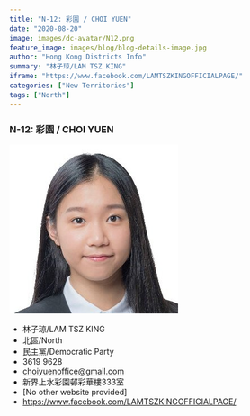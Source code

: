 ```yaml
---
title: "N-12: 彩園 / CHOI YUEN"
date: "2020-08-20"
image: images/dc-avatar/N12.png
feature_image: images/blog/blog-details-image.jpg
author: "Hong Kong Districts Info"
summary: "林子琼/LAM TSZ KING"
iframe: "https://www.facebook.com/LAMTSZKINGOFFICIALPAGE/"
categories: ["New Territories"]
tags: ["North"]
---
```


### N-12: 彩園 / CHOI YUEN  
![](/images/dc-avatar/N12.png)  

 - 林子琼/LAM TSZ KING  
 - 北區/North  
 - 民主黨/Democratic Party  
 - 3619 9628  
 - choiyuenoffice@gmail.com  
 - 新界上水彩園邨彩華樓333室  
 - [No other website provided]  
 - https://www.facebook.com/LAMTSZKINGOFFICIALPAGE/
